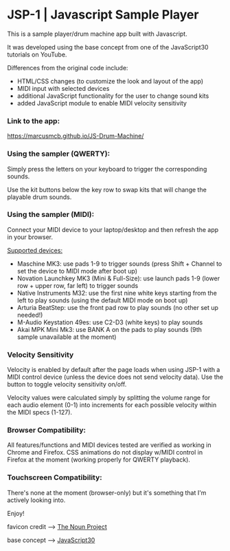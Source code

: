# JSP-1 | Javascript Sample Player

This is a sample player/drum machine app built with Javascript. 

It was developed using the base concept from one of the JavaScript30 tutorials on YouTube.

Differences from the original code include:

* HTML/CSS changes (to customize the look and layout of the app)
* MIDI input with selected devices
* additional JavaScript functionality for the user to change sound kits
* added JavaScript module to enable MIDI velocity sensitivity

### Link to the app:

https://marcusmcb.github.io/JS-Drum-Machine/

### Using the sampler (QWERTY):

Simply press the letters on your keyboard to trigger the corresponding sounds.

Use the kit buttons below the key row to swap kits that will change the playable drum sounds.

### Using the sampler (MIDI):

Connect your MIDI device to your laptop/desktop and then refresh the app in your browser.

<u>Supported devices:</u>

* Maschine MK3: use pads 1-9 to trigger sounds (press Shift + Channel to set the device to MIDI mode after boot up)
* Novation Launchkey MK3 (Mini & Full-Size): use launch pads 1-9 (lower row + upper row, far left) to trigger sounds
* Native Instruments M32: use the first nine white keys starting from the left to play sounds (using the default MIDI mode on boot up)
* Arturia BeatStep: use the front pad row to play sounds (no other set up needed!)
* M-Audio Keystation 49es: use C2-D3 (white keys) to play sounds
* Akai MPK Mini Mk3: use BANK A on the pads to play sounds (9th sample unavailable at the moment)

### Velocity Sensitivity

Velocity is enabled by default after the page loads when using JSP-1 with a MIDI control device (unless the device does not send velocity data).  Use the button to toggle velocity sensitivity on/off.

Velocity values were calculated simply by splitting the volume range for each audio element (0-1) into increments for each possible velocity within the MIDI specs (1-127). 

### Browser Compatibility:

All features/functions and MIDI devices tested are verified as working in Chrome and Firefox.  CSS animations do not display w/MIDI control in Firefox at the moment (working properly for QWERTY playback).

### Touchscreen Compatibility:

There's none at the moment (browser-only) but it's something that I'm actively looking into.  


Enjoy!


favicon credit --> <a href="https://thenounproject.com/term/sampler/342625/" target="_blank">The Noun Project</a>

base concept --> <a href="https://www.youtube.com/watch?v=VuN8qwZoego" target="_blank">JavaScript30</a>
